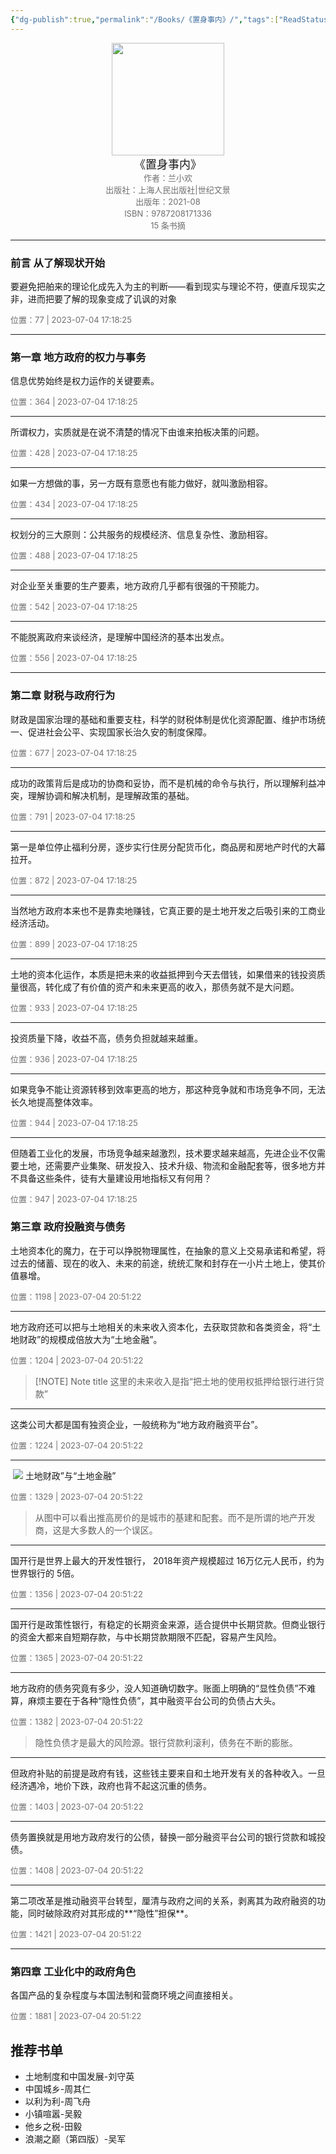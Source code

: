 ```yaml
---
{"dg-publish":true,"permalink":"/Books/《置身事内》/","tags":["ReadStatus/Reading"],"noteIcon":""}
---
```


<center><img src="https://ck-cdn.annatarhe.cn/clippingkk/book/s33956867.jpg" width="180"> </center>
<center><font size=4>《置身事内》</font></center>
<center><font color='#6e6e6e' size=2>作者：兰小欢</font></center>
<center><font color='#6e6e6e' size=2></font></center>
<center><font color='#6e6e6e' size=2>出版社：上海人民出版社|世纪文景</font></center>
<center><font color='#6e6e6e' size=2>出版年：2021-08</font></center>
<center><font color='#6e6e6e' size=2>ISBN：9787208171336</font></center>
<center><font color='#6e6e6e' size=2>15 条书摘</font></center>

---

### 前言 从了解现状开始

‍要避免把舶来的理论化成先入为主的判断——看到现实与理论不符，便直斥现实之非，进而把要了解的现象变成了讥讽的对象

<font color='#6e6e6e' size=2> 位置：77 | 2023-07-04 17:18:25 </font>

---

### 第一章 地方政府的权力与事务

‍信息优势始终是权力运作的关键要素。

<font color='#6e6e6e' size=2> 位置：364 | 2023-07-04 17:18:25 </font>


---

‍所谓权力，实质就是在说不清楚的情况下由谁来拍板决策的问题。

<font color='#6e6e6e' size=2> 位置：428 | 2023-07-04 17:18:25 </font>

---

‍如果一方想做的事，另一方既有意愿也有能力做好，就叫激励相容。

<font color='#6e6e6e' size=2> 位置：434 | 2023-07-04 17:18:25 </font>

---

‍权划分的三大原则：公共服务的规模经济、信息复杂性、激励相容。

<font color='#6e6e6e' size=2> 位置：488 | 2023-07-04 17:18:25 </font>

---

‍对企业至关重要的生产要素，地方政府几乎都有很强的干预能力。

<font color='#6e6e6e' size=2> 位置：542 | 2023-07-04 17:18:25 </font>

---

‍不能脱离政府来谈经济，是理解中国经济的基本出发点。

<font color='#6e6e6e' size=2> 位置：556 | 2023-07-04 17:18:25 </font>

---

### 第二章 财税与政府行为

‍财政是国家治理的基础和重要支柱，科学的财税体制是优化资源配置、维护市场统一、促进社会公平、实现国家长治久安的制度保障。

<font color='#6e6e6e' size=2> 位置：677 | 2023-07-04 17:18:25 </font>

---

‍成功的政策背后是成功的协商和妥协，而不是机械的命令与执行，所以理解利益冲突，理解协调和解决机制，是理解政策的基础。

<font color='#6e6e6e' size=2> 位置：791 | 2023-07-04 17:18:25 </font>

---

‍第一是单位停止福利分房，逐步实行住房分配货币化，商品房和房地产时代的大幕拉开。 

<font color='#6e6e6e' size=2> 位置：872 | 2023-07-04 17:18:25 </font>

---

‍当然地方政府本来也不是靠卖地赚钱，它真正要的是土地开发之后吸引来的工商业经济活动。

<font color='#6e6e6e' size=2> 位置：899 | 2023-07-04 17:18:25 </font>

---

‍土地的资本化运作，本质是把未来的收益抵押到今天去借钱，如果借来的钱投资质量很高，转化成了有价值的资产和未来更高的收入，那债务就不是大问题。

<font color='#6e6e6e' size=2> 位置：933 | 2023-07-04 17:18:25 </font>

---

‍投资质量下降，收益不高，债务负担就越来越重。

<font color='#6e6e6e' size=2> 位置：936 | 2023-07-04 17:18:25 </font>

---

‍如果竞争不能让资源转移到效率更高的地方，那这种竞争就和市场竞争不同，无法长久地提高整体效率。

<font color='#6e6e6e' size=2> 位置：944 | 2023-07-04 17:18:25 </font>

---

‍但随着工业化的发展，市场竞争越来越激烈，技术要求越来越高，先进企业不仅需要土地，还需要产业集聚、研发投入、技术升级、物流和金融配套等，很多地方并不具备这些条件，徒有大量建设用地指标又有何用？

<font color='#6e6e6e' size=2> 位置：947 | 2023-07-04 17:18:25 </font>

### 第三章 政府投融资与债务

‍土地资本化的魔力，在于可以挣脱物理属性，在抽象的意义上交易承诺和希望，将过去的储蓄、现在的收入、未来的前途，统统汇聚和封存在一小片土地上，使其价值暴增。

<font color='#6e6e6e' size=2> 位置：1198 | 2023-07-04 20:51:22 </font>

---

‍地方政府还可以把与土地相关的未来收入资本化，去获取贷款和各类资金，将“土地财政”的规模成倍放大为“土地金融”。

<font color='#6e6e6e' size=2> 位置：1204 | 2023-07-04 20:51:22 </font>

> [!NOTE] Note title
> 这里的未来收入是指“把土地的使用权抵押给银行进行贷款”


---

‍这类公司大都是国有独资企业，一般统称为“地方政府融资平台”。

<font color='#6e6e6e' size=2> 位置：1224 | 2023-07-04 20:51:22 </font>

---

‍
![](https://i.imgur.com/WERoX2Y.jpg)
土地财政”与“土地金融”

<font color='#6e6e6e' size=2> 位置：1329 | 2023-07-04 20:51:22 </font>
>从图中可以看出推高房价的是城市的基建和配套。而不是所谓的地产开发商，这是大多数人的一个误区。
---

‍国开行是世界上最大的开发性银行， 2018年资产规模超过 16万亿元人民币，约为世界银行的 5倍。

<font color='#6e6e6e' size=2> 位置：1356 | 2023-07-04 20:51:22 </font>

---

‍国开行是政策性银行，有稳定的长期资金来源，适合提供中长期贷款。但商业银行的资金大都来自短期存款，与中长期贷款期限不匹配，容易产生风险。

<font color='#6e6e6e' size=2> 位置：1365 | 2023-07-04 20:51:22 </font>

---

‍地方政府的债务究竟有多少，没人知道确切数字。账面上明确的“显性负债”不难算，麻烦主要在于各种“隐性负债”，其中融资平台公司的负债占大头。

<font color='#6e6e6e' size=2> 位置：1382 | 2023-07-04 20:51:22 </font>
>隐性负债才是最大的风险源。银行贷款利滚利，债务在不断的膨胀。
---

‍但政府补贴的前提是政府有钱，这些钱主要来自和土地开发有关的各种收入。一旦经济遇冷，地价下跌，政府也背不起这沉重的债务。

<font color='#6e6e6e' size=2> 位置：1403 | 2023-07-04 20:51:22 </font>

---

‍债务置换就是用地方政府发行的公债，替换一部分融资平台公司的银行贷款和城投债。

<font color='#6e6e6e' size=2> 位置：1408 | 2023-07-04 20:51:22 </font>

---

‍第二项改革是推动融资平台转型，厘清与政府之间的关系，剥离其为政府融资的功能，同时破除政府对其形成的**“隐性”担保**。

<font color='#6e6e6e' size=2> 位置：1421 | 2023-07-04 20:51:22 </font>

---

### 第四章 工业化中的政府角色

‍各国产品的复杂程度与本国法制和营商环境之间直接相关。

<font color='#6e6e6e' size=2> 位置：1881 | 2023-07-04 20:51:22 </font>





## 推荐书单
- 土地制度和中国发展-刘守英
- 中国城乡-周其仁
- 以利为利-周飞舟
- 小镇喧嚣-吴毅
- 他乡之税-田毅
- 浪潮之巅（第四版）-吴军








